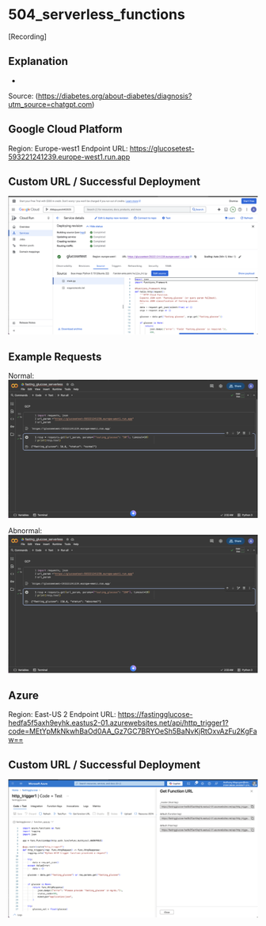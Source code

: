 # 504_serverless_functions
[Recording]

## Explanation
- 
Source: (https://diabetes.org/about-diabetes/diagnosis?utm_source=chatgpt.com)

## Google Cloud Platform
Region: Europe-west1
Endpoint URL: https://glucosetest-593221241239.europe-west1.run.app

## Custom URL / Successful Deployment
![url](images/gcp_url.png)

## Example Requests
Normal:
![norm](images/gcp_norm.png)

Abnormal:
![abn](images/gcp_abno.png)

## Azure
Region: East-US 2
Endpoint URL: https://fastingglucose-hedfa5f5axh9eyhk.eastus2-01.azurewebsites.net/api/http_trigger1?code=MEtYpMkNkwhBaOd0AA_Gz7GC7BRYOeSh5BaNvKjRtOxvAzFu2KgFaw==

## Custom URL / Successful Deployment
![url](images/azure_url.png)

